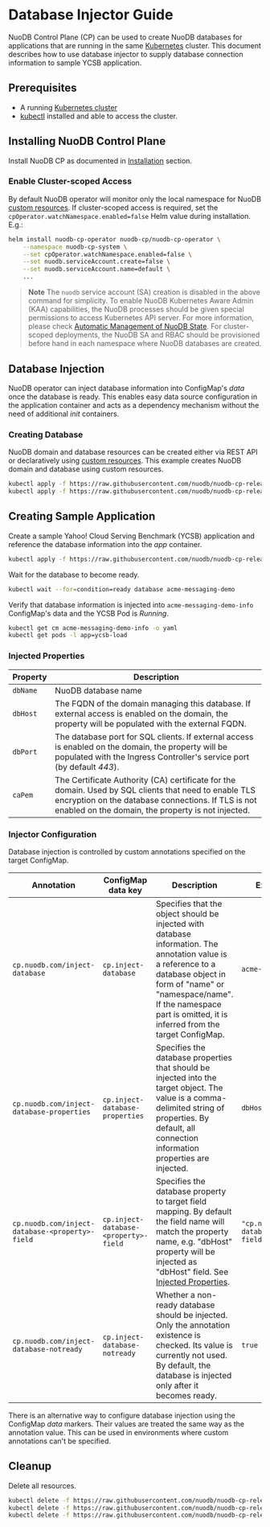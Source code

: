 # Database Injector Guide

NuoDB Control Plane (CP) can be used to create NuoDB databases for applications that are running in the same [Kubernetes][1] cluster.
This document describes how to use database injector to supply database connection information to sample YCSB application.

## Prerequisites

- A running [Kubernetes cluster][2]
- [kubectl][3] installed and able to access the cluster.

## Installing NuoDB Control Plane

Install NuoDB CP as documented in [Installation](../README.md#installation) section.

### Enable Cluster-scoped Access

By default NuoDB operator will monitor only the local namespace for NuoDB [custom resources][4].
If cluster-scoped access is required, set the `cpOperator.watchNamespace.enabled=false` Helm value during installation. E.g.:

```sh
helm install nuodb-cp-operator nuodb-cp/nuodb-cp-operator \
    --namespace nuodb-cp-system \
    --set cpOperator.watchNamespace.enabled=false \
    --set nuodb.serviceAccount.create=false \
    --set nuodb.serviceAccount.name=default \
    ...
```

>**Note**
> The `nuodb` service account (SA) creation is disabled in the above command for simplicity. To enable NuoDB Kubernetes Aware Admin (KAA) capabilities, the NuoDB processes should be given special permissions to access Kubernetes API server.
For more information, please check [Automatic Management of NuoDB State](https://doc.nuodb.com/nuodb/latest/deployment-models/kubernetes-environments/kubernetes-aware-admin/). For cluster-scoped deployments, the NuoDB SA and RBAC should be provisioned before hand in each namespace where NuoDB databases are created.

## Database Injection

NuoDB operator can inject database information into ConfigMap's _data_ once the database is ready.
This enables easy data source configuration in the application container and acts as a dependency mechanism without the need of additional _init_ containers.

### Creating Database

NuoDB domain and database resources can be created either via REST API or declaratively using [custom resources][4].
This example creates NuoDB domain and database using custom resources.

```sh
kubectl apply -f https://raw.githubusercontent.com/nuodb/nuodb-cp-releases/main/docs/files/domain.yaml
kubectl apply -f https://raw.githubusercontent.com/nuodb/nuodb-cp-releases/main/docs/files/database.yaml
```

## Creating Sample Application

Create a sample Yahoo! Cloud Serving Benchmark (YCSB) application and reference the database information into the _app_ container.

```sh
kubectl apply -f https://raw.githubusercontent.com/nuodb/nuodb-cp-releases/main/docs/files/ycsb-demo-app.yaml
```

Wait for the database to become ready.

```sh
kubectl wait --for=condition=ready database acme-messaging-demo
```

Verify that database information is injected into `acme-messaging-demo-info` ConfigMap's data and the YCSB Pod is _Running_.

```sh
kubectl get cm acme-messaging-demo-info -o yaml
kubectl get pods -l app=ycsb-load
```

### Injected Properties

| Property | Description |
| ----- | ----------- |
| `dbName` | NuoDB database name |
| `dbHost` | The FQDN of the domain managing this database. If external access is enabled on the domain, the property will be populated with the external FQDN. |
| `dbPort` | The database port for SQL clients. If external access is enabled on the domain, the property will be populated with the Ingress Controller's service port (by default _443_). |
| `caPem` | The Certificate Authority (CA) certificate for the domain. Used by SQL clients that need to enable TLS encryption on the database connections. If TLS is not enabled on the domain, the property is not injected. |

### Injector Configuration

Database injection is controlled by custom annotations specified on the target ConfigMap.

| Annotation | ConfigMap data key | Description | Example Value |
| ----- | ----- | ----------- | ------ |
| `cp.nuodb.com/inject-database` | `cp.inject-database` | Specifies that the object should be injected with database information. The annotation value is a reference to a database object in form of "name" or "namespace/name". If the namespace part is omitted, it is inferred from the target ConfigMap. | `acme-messaging-demo` |
| `cp.nuodb.com/inject-database-properties` | `cp.inject-database-properties` | Specifies the database properties that should be injected into the target object. The value is a comma-delimited string of properties. By default, all connection information properties are injected. | `dbHost,dbName` |
| `cp.nuodb.com/inject-database-<property>-field` | `cp.inject-database-<property>-field` | Specifies the database property to target field mapping. By default the field name will match the property name, e.g. "dbHost" property will be injected as "dbHost" field. See [Injected Properties](#injected-properties). | `"cp.nuodb.com/inject-database-dbHost-field": "host"` |
| `cp.nuodb.com/inject-database-notready` | `cp.inject-database-notready` | Whether a non-ready database should be injected. Only the annotation existence is checked. Its value is currently not used. By default, the database is injected only after it becomes ready. | `true` |

There is an alternative way to configure database injection using the ConfigMap _data_ markers.
Their values are treated the same way as the annotation value.
This can be used in environments where custom annotations can't be specified.

## Cleanup

Delete all resources.

```sh
kubectl delete -f https://raw.githubusercontent.com/nuodb/nuodb-cp-releases/main/docs/files/ycsb-demo-app.yaml
kubectl delete -f https://raw.githubusercontent.com/nuodb/nuodb-cp-releases/main/docs/files/database.yaml
kubectl delete -f https://raw.githubusercontent.com/nuodb/nuodb-cp-releases/main/docs/files/domain.yaml
```

[1]: https://kubernetes.io/docs/home/
[2]: https://kubernetes.io/docs/concepts/overview/components/
[3]: https://kubernetes.io/docs/tasks/tools/
[4]: https://kubernetes.io/docs/concepts/extend-kubernetes/api-extension/custom-resources/#custom-resources
